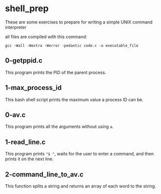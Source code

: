 # shell_prep

These are some exercises to prepare for writing a simple UNIX command interpreter

all files are compiled with this command:
```
gcc -Wall -Wextra -Werror -pedantic code.c -o executable_file
```

## 0-getppid.c
This program prints the PID of the parent process.
## 1-max_process_id
This bash shell script prints the maximum value a process ID can be.
## 0-av.c
This program prints all the arguments without using `a`.
## 1-read_line.c
This program prints `"$ "`, waits for the user to enter a command, and then prints it on the next line.
## 2-command_line_to_av.c
This function splits a string and returns an array of each word to the string.

